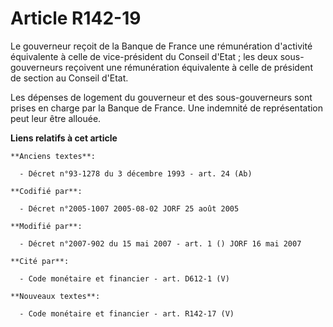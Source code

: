 # Article R142-19

Le gouverneur reçoit de la Banque de France une rémunération d'activité équivalente à celle de vice-président du Conseil
d'Etat ; les deux sous-gouverneurs reçoivent une rémunération équivalente à celle de président de section au Conseil d'Etat.

Les dépenses de logement du gouverneur et des sous-gouverneurs sont prises en charge par la Banque de France. Une indemnité
de représentation peut leur être allouée.

**Liens relatifs à cet article**

	**Anciens textes**:

	  - Décret n°93-1278 du 3 décembre 1993 - art. 24 (Ab)

	**Codifié par**:

	  - Décret n°2005-1007 2005-08-02 JORF 25 août 2005

	**Modifié par**:

	  - Décret n°2007-902 du 15 mai 2007 - art. 1 () JORF 16 mai 2007

	**Cité par**:

	  - Code monétaire et financier - art. D612-1 (V)

	**Nouveaux textes**:

	  - Code monétaire et financier - art. R142-17 (V)
